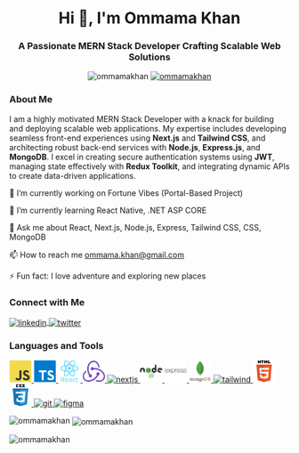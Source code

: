 <h1 align="center">Hi 👋, I'm Ommama Khan</h1>
<h3 align="center">A Passionate MERN Stack Developer Crafting Scalable Web Solutions</h3>
<p align="center">
  <img src="https://komarev.com/ghpvc/?username=ommamakhan&label=Profile%20views&color=0e75b6&style=flat" alt="ommamakhan" />
  <a href="https://github.com/ryo-ma/github-profile-trophy">
    <img src="https://github-profile-trophy.vercel.app/?username=ommamakhan&margin-w=5" alt="ommamakhan" />
  </a>
</p>
<h3 align="left">About Me</h3>
<p align="left">I am a highly motivated MERN Stack Developer with a knack for building and deploying scalable web applications. My expertise includes developing seamless front-end experiences using <strong>Next.js</strong> and <strong>Tailwind CSS</strong>, and architecting robust back-end services with <strong>Node.js</strong>, <strong>Express.js</strong>, and <strong>MongoDB</strong>. I excel in creating secure authentication systems using <strong>JWT</strong>, managing state effectively with <strong>Redux Toolkit</strong>, and integrating dynamic APIs to create data-driven applications.</p>
🔭 I’m currently working on Fortune Vibes (Portal-Based Project)

🌱 I’m currently learning React Native, .NET ASP CORE

💬 Ask me about React, Next.js, Node.js, Express, Tailwind CSS, CSS, MongoDB

📫 How to reach me ommama.khan@gmail.com

⚡ Fun fact: I love adventure and exploring new places

<h3 align="left">Connect with Me</h3>
<p align="left">
  <a href="https://www.linkedin.com/in/ommama-khan/" target="_blank">
    <img align="center" src="https://img.shields.io/badge/-LinkedIn-%230077B5?style=for-the-badge&logo=linkedin&logoColor=white" alt="linkedin" />
  </a>
  <a href="https://twitter.com/ommamakhan" target="_blank">
    <img align="center" src="https://img.shields.io/badge/-Twitter-%231DA1F2?style=for-the-badge&logo=twitter&logoColor=white" alt="twitter" />
  </a>
</p>
<h3 align="left">Languages and Tools</h3>
<p align="left">
  <a href="https://developer.mozilla.org/en-US/docs/Web/JavaScript" target="_blank">
    <img src="https://raw.githubusercontent.com/devicons/devicon/master/icons/javascript/javascript-original.svg" alt="javascript" width="40" height="40"/>
  </a>
  <a href="https://www.typescriptlang.org/" target="_blank">
    <img src="https://raw.githubusercontent.com/devicons/devicon/master/icons/typescript/typescript-original.svg" alt="typescript" width="40" height="40"/>
  </a>
  <a href="https://reactjs.org/" target="_blank">
    <img src="https://raw.githubusercontent.com/devicons/devicon/master/icons/react/react-original-wordmark.svg" alt="react" width="40" height="40"/>
  </a>
  <a href="https://redux.js.org" target="_blank">
    <img src="https://raw.githubusercontent.com/devicons/devicon/master/icons/redux/redux-original.svg" alt="redux" width="40" height="40"/>
  </a>
  <a href="https://nextjs.org/" target="_blank">
    <img src="https://cdn.worldvectorlogo.com/logos/nextjs-2.svg" alt="nextjs" width="40" height="40"/>
  </a>
  <a href="https://nodejs.org" target="_blank">
    <img src="https://raw.githubusercontent.com/devicons/devicon/master/icons/nodejs/nodejs-original-wordmark.svg" alt="nodejs" width="40" height="40"/>
  </a>
  <a href="https://expressjs.com" target="_blank">
    <img src="https://raw.githubusercontent.com/devicons/devicon/master/icons/express/express-original-wordmark.svg" alt="express" width="40" height="40"/>
  </a>
  <a href="https://www.mongodb.com/" target="_blank">
    <img src="https://raw.githubusercontent.com/devicons/devicon/master/icons/mongodb/mongodb-original-wordmark.svg" alt="mongodb" width="40" height="40"/>
  </a>
  <a href="https://tailwindcss.com/" target="_blank">
    <img src="https://www.vectorlogo.zone/logos/tailwindcss/tailwindcss-icon.svg" alt="tailwind" width="40" height="40"/>
  </a>
  <a href="https://www.w3.org/html/" target="_blank">
    <img src="https://raw.githubusercontent.com/devicons/devicon/master/icons/html5/html5-original-wordmark.svg" alt="html5" width="40" height="40"/>
  </a>
  <a href="https://www.w3schools.com/css/" target="_blank">
    <img src="https://raw.githubusercontent.com/devicons/devicon/master/icons/css3/css3-original-wordmark.svg" alt="css3" width="40" height="40"/>
  </a>
  <a href="https://git-scm.com/" target="_blank">
    <img src="https://www.vectorlogo.zone/logos/git-scm/git-scm-icon.svg" alt="git" width="40" height="40"/>
  </a>
  <a href="https://www.figma.com/" target="_blank">
    <img src="https://www.vectorlogo.zone/logos/figma/figma-icon.svg" alt="figma" width="40" height="40"/>
  </a>
</p>
<p><img align="left" src="https://github-readme-stats.vercel.app/api/top-langs?username=ommamakhan&show_icons=true&locale=en&layout=compact" alt="ommamakhan" /></p>
<p>&nbsp;<img align="center" src="https://github-readme-stats.vercel.app/api?username=ommamakhan&show_icons=true&locale=en" alt="ommamakhan" /></p>
<p><img align="center" src="https://github-readme-streak-stats.herokuapp.com/?user=ommamakhan&" alt="ommamakhan" /></p>
